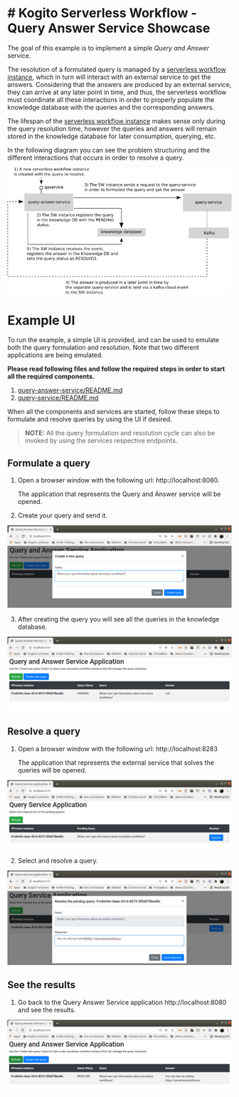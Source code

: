 # # Kogito Serverless Workflow - Query Answer Service Showcase

The goal of this example is to implement a simple *Query and Answer* service.

The resolution of a formulated query is managed by a [serverless workflow instance](query-answer-service/src/main/resources/qaservice.sw.json), which in turn will interact with an external service to get the answers. Considering that the answers are produced by an external service, they can arrive at any later point in time, and thus, the serverless workflow must coordinate all these interactions in order to properly populate the knowledge database with the queries and the corresponding answers.

The lifespan of the [serverless workflow instance](query-answer-service/src/main/resources/qaservice.sw.json) makes sense only during the query resolution time, however the queries and answers will remain stored in the knowledge database for later consumption, querying, etc.

In the following diagram you can see the problem structuring and the different interactions that occurs in order to resolve a query.

![](docs/QueryAnswerServiceDiagram.png)

# Example UI

To run the example, a simple UI is provided, and can be used to emulate both the query formulation and resolution.
Note that two different applications are being emulated.

**Please read following files and follow the required steps in order to start all the required components.**

1) [query-answer-service/README.md](query-answer-service/README.md)
2) [query-service/README.md](query-service/README.md) 

When all the components and services are started, follow these steps to formulate and resolve queries by using the UI if desired.

> **NOTE:** All the query formulation and resolution cycle can also be invoked by using the services respective endpoints.

## Formulate a query

1) Open a browser window with the following url: http://localhost:8080.

    The application that represents the Query and Answer service will be opened.

2) Create your query and send it.

![](docs/CreateQuery.png)

3) After creating the query you will see all the queries in the knowledge database.

![](docs/PendingQuery.png)

## Resolve a query

1) Open a browser window with the following url: http://localhost:8283

    The application that represents the external service that solves the queries will be opened.

![](docs/ResolveQuery1.png)

2) Select and resolve a query.

![](docs/ResolveQuery2.png)

## See the results

1) Go back to the Query Answer Service application http://localhost:8080 and see the results.

![](docs/ResolvedQuery.png)